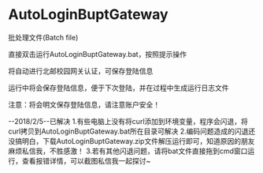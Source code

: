 # AutoLoginBuptGateway
批处理文件(Batch file)

直接双击运行AutoLoginBuptGateway.bat，按照提示操作

将自动进行北邮校园网关认证，可保存登陆信息

运行中将会保存登陆信息，便于下次登陆，并在过程中生成运行日志文件

注意：将会明文保存登陆信息，请注意账户安全！

--2018/2/5--已解决
1.有些电脑上没有将curl添加到环境变量，程序会闪退，将curl拷贝到AutoLoginBuptGateway.bat所在目录可解决
2.编码问题造成的闪退还没搞明白，下载AutoLoginBuptGateway.zip文件解压运行即可，知道原因的朋友麻烦私信我，不胜感激！
3.若有其他闪退问题，请将bat文件直接拖到cmd窗口运行，查看报错详情，可以截图私信我一起探讨~